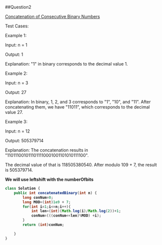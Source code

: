 ##Question2


[Concatenation of Consecutive Binary Numbers](https://leetcode.com/problems/concatenation-of-consecutive-binary-numbers/)

Test Cases:

Example 1:

Input: n = 1

Output: 1

Explanation: "1" in binary corresponds to the decimal value 1. 


Example 2:

Input: n = 3

Output: 27

Explanation: In binary, 1, 2, and 3 corresponds to "1", "10", and "11".
After concatenating them, we have "11011", which corresponds to the decimal value 27.


Example 3:

Input: n = 12

Output: 505379714

Explanation: The concatenation results in "1101110010111011110001001101010111100".

The decimal value of that is 118505380540.
After modulo 109 + 7, the result is 505379714.

<b>We will use leftshift with the numberOfbits<b>

```java
class Solution {
    public int concatenatedBinary(int n) {
        long conNum=0;
        long MOD=(int)1e9 + 7;
        for(int i=1;i<=n;i++){
            int len=(int)(Math.log(i)/Math.log(2))+1;
            conNum=(((conNum<<len)%MOD) +i);
        }
        return (int)conNum;
    
    }
}

```

